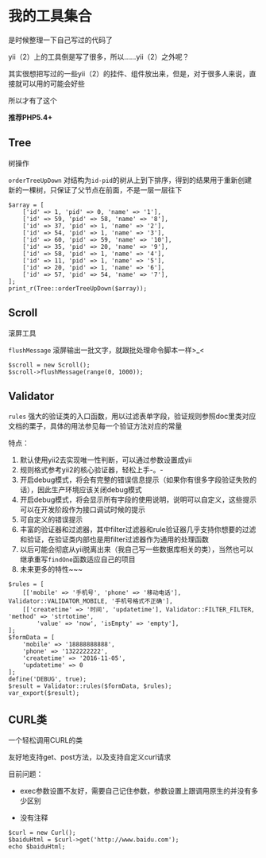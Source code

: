 # 我的工具集合

是时候整理一下自己写过的代码了

yii（2）上的工具倒是写了很多，所以……yii（2）之外呢？

其实很想把写过的一些yii（2）的挂件、组件放出来，但是，对于很多人来说，直接就可以用的可能会好些

所以才有了这个

**推荐PHP5.4+**

## Tree

树操作

`orderTreeUpDown` 对结构为`id-pid`的树从上到下排序，得到的结果用于重新创建新的一棵树，只保证了父节点在前面，不是一层一层往下

```
$array = [
    ['id' => 1, 'pid' => 0, 'name' => '1'],
    ['id' => 59, 'pid' => 58, 'name' => '8'],
    ['id' => 37, 'pid' => 1, 'name' => '2'],
    ['id' => 54, 'pid' => 1, 'name' => '3'],
    ['id' => 60, 'pid' => 59, 'name' => '10'],
    ['id' => 35, 'pid' => 20, 'name' => '9'],
    ['id' => 58, 'pid' => 1, 'name' => '4'],
    ['id' => 11, 'pid' => 1, 'name' => '5'],
    ['id' => 20, 'pid' => 1, 'name' => '6'],
    ['id' => 57, 'pid' => 54, 'name' => '7'],
];
print_r(Tree::orderTreeUpDown($array));
```

## Scroll

滚屏工具

`flushMessage` 滚屏输出一批文字，就跟批处理命令脚本一样>_<

```
$scroll = new Scroll();
$scroll->flushMessage(range(0, 1000));
```

## Validator

`rules` 强大的验证类的入口函数，用以过滤表单字段，验证规则参照doc里类对应文档的栗子，具体的用法参见每一个验证方法对应的常量

特点：

1. 默认使用yii2去实现唯一性判断，可以通过参数设置成yii
2. 规则格式参考yii2的核心验证器，轻松上手-。-
3. 开启debug模式，将会有完整的错误信息提示（如果你有很多字段验证失败的话），因此生产环境应该关闭debug模式
4. 开启debug模式，将会显示所有字段的使用说明，说明可以自定义，这些提示可以在开发阶段作为接口调试时候的提示
5. 可自定义的错误提示
6. 丰富的验证器和过滤器，其中filter过滤器和rule验证器几乎支持你想要的过滤和验证，在验证类内部也是用filter过滤器作为通用的处理函数
7. 以后可能会彻底从yii脱离出来（我自己写一些数据库相关的类），当然也可以继承重写`findOne`函数适应自己的项目
8. 未来更多的特性~~~

```
$rules = [
    [['mobile' => '手机号', 'phone' => '移动电话'], Validator::VALIDATOR_MOBILE, '手机号格式不正确'],
    [['createtime' => '时间', 'updatetime'], Validator::FILTER_FILTER, 'method' => 'strtotime',
        'value' => 'now', 'isEmpty' => 'empty'],
];
$formData = [
    'mobile' => '18888888888',
    'phone' => '1322222222',
    'createtime' => '2016-11-05',
    'updatetime' => 0
];
define('DEBUG', true);
$result = Validator::rules($formData, $rules);
var_export($result);
```

## CURL类

一个轻松调用CURL的类

友好地支持get、post方法，以及支持自定义curl请求

目前问题：

- exec参数设置不友好，需要自己记住参数，参数设置上跟调用原生的并没有多少区别

- 没有注释

```
$curl = new Curl();
$baiduHtml = $curl->get('http://www.baidu.com');
echo $baiduHtml;
```


<style>
.markdown-body pre>code{
    white-space: pre-wrap;
    word-break:break-all;
}
</style>
